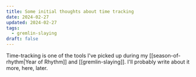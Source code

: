 ```yaml
---
title: Some initial thoughts about time tracking
date: 2024-02-27
updated: 2024-02-27
tags:
  - gremlin-slaying
draft: false
---
```

Time-tracking is one of the tools I've picked up during my [[season-of-rhythm|Year of Rhythm]] and [[gremlin-slaying]]. I'll probably write about it more, here, later.